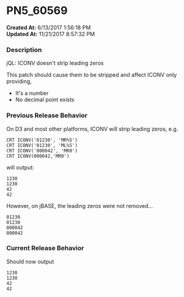 # PN5_60569

**Created At:** 6/13/2017 1:56:18 PM  
**Updated At:** 11/21/2017 8:57:32 PM  


### Description

jQL: ICONV doesn't strip leading zeros

This patch should cause them to be stripped and affect ICONV only providing,

- It's a number
- No decimal point exists




### Previous Release Behavior

On D3 and most other platforms, ICONV will strip leading zeros, e.g.

```
CRT ICONV('01230', 'MR%5')
CRT ICONV('01230', 'ML%5')
CRT ICONV('000042', 'MR0')
CRT ICONV(000042,'MR0')
```

will output:

```
1230
1230
42
42
```

However, on jBASE, the leading zeros were not removed...

```
01230
01230
000042
000042
```



### Current Release Behavior

Should now output

```
1230
1230
42
42
```
